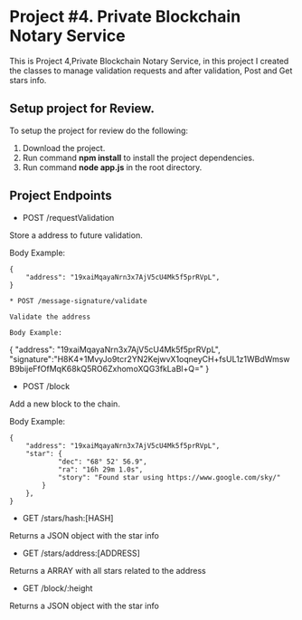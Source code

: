 # Project #4. Private Blockchain Notary Service

This is Project 4,Private Blockchain Notary Service, in this project I created the classes to manage validation requests and after validation, Post and Get stars info.

## Setup project for Review.

To setup the project for review do the following:
1. Download the project.
2. Run command __npm install__ to install the project dependencies.
3. Run command __node app.js__ in the root directory.

## Project Endpoints

* POST /requestValidation

Store a address to future validation.

Body Example:

```
{
    "address": "19xaiMqayaNrn3x7AjV5cU4Mk5f5prRVpL",
}

* POST /message-signature/validate

Validate the address

Body Example:

```
{
    "address": "19xaiMqayaNrn3x7AjV5cU4Mk5f5prRVpL",
    "signature":"H8K4+1MvyJo9tcr2YN2KejwvX1oqneyCH+fsUL1z1WBdWmswB9bijeFfOfMqK68kQ5RO6ZxhomoXQG3fkLaBl+Q="
}

* POST /block

Add a new block to the chain.

Body Example:

```
{
    "address": "19xaiMqayaNrn3x7AjV5cU4Mk5f5prRVpL",
    "star": {
            "dec": "68° 52' 56.9",
            "ra": "16h 29m 1.0s",
            "story": "Found star using https://www.google.com/sky/"
        }
    },
}
```

* GET /stars/hash:[HASH]

Returns a JSON object with the star info

* GET /stars/address:[ADDRESS]

Returns a ARRAY with all stars related to the address

* GET /block/:height

Returns a JSON object with the star info
